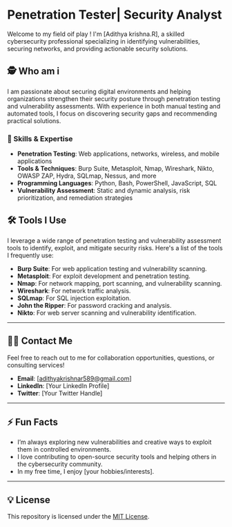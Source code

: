 # Penetration Tester| Security Analyst

Welcome to my field oif play ! I'm [Adithya krishna.R], a skilled cybersecurity professional specializing in identifying vulnerabilities, securing networks, and providing actionable security solutions. 

## 🕵️ Who am i 

I am passionate about securing digital environments and helping organizations strengthen their security posture through penetration testing and vulnerability assessments. With experience in both manual testing and automated tools, I focus on discovering security gaps and recommending practical solutions.



### 💼 Skills & Expertise
- **Penetration Testing**: Web applications, networks, wireless, and mobile applications
- **Tools & Techniques**: Burp Suite, Metasploit, Nmap, Wireshark, Nikto, OWASP ZAP, Hydra, SQLmap, Nessus, and more
- **Programming Languages**: Python, Bash, PowerShell, JavaScript, SQL
- **Vulnerability Assessment**: Static and dynamic analysis, risk prioritization, and remediation strategies


## 🛠️ Tools I Use

I leverage a wide range of penetration testing and vulnerability assessment tools to identify, exploit, and mitigate security risks. Here's a list of the tools I frequently use:

- **Burp Suite**: For web application testing and vulnerability scanning.
- **Metasploit**: For exploit development and penetration testing.
- **Nmap**: For network mapping, port scanning, and vulnerability scanning.
- **Wireshark**: For network traffic analysis.
- **SQLmap**: For SQL injection exploitation.
- **John the Ripper**: For password cracking and analysis.
- **Nikto**: For web server scanning and vulnerability identification.

---


## 🧑‍💻 Contact Me

Feel free to reach out to me for collaboration opportunities, questions, or consulting services!

- **Email**: [adithyakrishnar589@gmail.com]
- **LinkedIn**: [Your LinkedIn Profile]
- **Twitter**: [Your Twitter Handle]

---

## ⚡️ Fun Facts

- I’m always exploring new vulnerabilities and creative ways to exploit them in controlled environments.
- I love contributing to open-source security tools and helping others in the cybersecurity community.
- In my free time, I enjoy [your hobbies/interests].

---

## 💡 License

This repository is licensed under the [MIT License](LICENSE).

